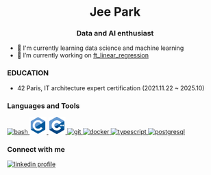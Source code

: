 <h1 align="center">Jee Park</h1>
<h3 align="center">Data and AI enthusiast</h3>


- 🌱 I'm currently learning data science and machine learning
- 🔭 I’m currently working on [ft_linear_regression](https://github.com/jhparkkkk/ft_linear_regression)

### EDUCATION
- 42 Paris, IT architecture expert certification (2021.11.22 ~ 2025.10)

<h3 align="left">Languages and Tools</h3>
<p align="left">
  <a href="https://www.gnu.org/software/bash/" target="_blank" rel="noreferrer">
    <img src="https://www.vectorlogo.zone/logos/python/python-icon.svg" alt="bash" width="40" height="40"/>
  </a> 
  <a href="https://www.cprogramming.com/" target="_blank" rel="noreferrer"> 
    <img src="https://raw.githubusercontent.com/devicons/devicon/master/icons/c/c-original.svg" alt="c" width="40" height="40"/> 
  </a> 
  <a href="https://www.w3schools.com/cpp/" target="_blank" rel="noreferrer"> 
    <img src="https://raw.githubusercontent.com/devicons/devicon/master/icons/cplusplus/cplusplus-original.svg" alt="cplusplus" width="40" height="40"/> 
  </a> 
  <a href="https://git-scm.com/" target="_blank" rel="noreferrer"> 
    <img src="https://www.vectorlogo.zone/logos/git-scm/git-scm-icon.svg" alt="git" width="40" height="40"/> 
  </a>
  <a href="https://www.docker.com/" target="_blank" rel="noreferrer">
    <img src="https://www.vectorlogo.zone/logos/docker/docker-icon.svg" alt="docker" width="40" height="40" />
  </a>
  <a href="https://www.docker.com/" target="_blank" rel="noreferrer">
    <img src="https://www.vectorlogo.zone/logos/typescriptlang/typescriptlang-icon.svg" alt="typescript" width="40" height="40" />
  </a>
  <a href="https://www.postgresql.org/" target="_blank" rel="noreferrer">
    <img src="https://www.vectorlogo.zone/logos/postgresql/postgresql-icon.svg" alt="postgresql" width="40" height="40">
  </a>

<h3 align="left">Connect with me</h3>
<a href="https://www.linkedin.com/in/jee-park-aa6101139/" target="_blank" rel="noreferrer">
  <img src="https://www.vectorlogo.zone/logos/linkedin/linkedin-icon.svg" alt="linkedin profile" width="40" height="40">
</a>

 

